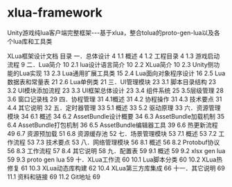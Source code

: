 # xlua-framework
Unity游戏纯lua客户端完整框架---基于xlua，整合tolua的proto-gen-lua以及各个lua库和工具类
 

XLua框架设计文档
目录
一．总体设计	4
1.1 概述	4
1.2 工程目录	4
1.3 游戏启动流程	9
二．Lua简介	10
2.1 lua设计语言简介	10
2.2 XLua简介	10
2.3 Unity侧功能的Lua实现	13
2.3 Lua通用扩展工具类	15
2.4 Lua面向对象程序设计	16
2.5 Lua数据表和常量表	21
2.6 Lua单例类	21
三．UI管理模块	23
3.1 脚本目录结构	23
3.2 UI模块添加流程	23
3.3 UI框架总体设计	23
3.4 组件系统	25
3.5层级管理	28
3.6 窗口记录栈	29
四．协程管理	31
4.1概述	31
4.2 协程操作	31
4.3 技术要点	31
4.4 其它说明	32
五．定时器管理	33
5.1 概述	33
5.2 驱动原理	33
六．资源管理模块	34
6.1 概述	34
6.2 AssetBundle设计概要	34
6.3 AssetBundle加载机制	35
6.4 AssetBundle打包机制	36
6.5 AssetBundle编辑器工具	39
6.6 热更新流程	49
6.7 资源预加载	51
6.8 资源缓存池	52
七．场景管理模块	53
7.1 概述	53
7.2 工作流程	53
7.3 技术要点	53
八．网络管理模块	56
8.1 概述	56
8.2 Protobuf协议	56
8.3 工作流程	57
8.4 其它说明	58
九．配置表	59
9.1 概述	59
9.2 xlsx gen lua	59
9.3 proto gen lua	59
十．XLua工作流	60
10.1 Lua脚本分类	60
10.2 XLua热修复	61
10.3 XLua动态库构建	62
10.4 XLua第三方库集成	66
十一．其它说明	69
11.1 资料和链接	69
11.2 Git地址	69

 
